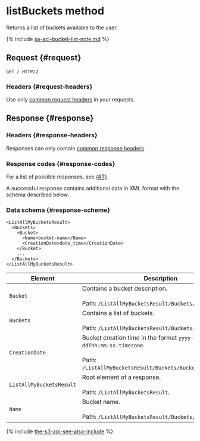# listBuckets method

Returns a list of buckets available to the user.

{% include [sa-acl-bucket-list-note.md](../../../../_includes/storage/sa-acl-bucket-list-note.md) %}

## Request {#request}

```
GET / HTTP/2
```

### Headers {#request-headers}
Use only [common request headers](../common-request-headers.md) in your requests.

## Response {#response}

### Headers {#response-headers}

Responses can only contain [common response headers](../common-response-headers.md).

### Response codes {#response-codes}

For a list of possible responses, see [{#T}](../response-codes.md).

A successful response contains additional data in XML format with the schema described below.

### Data schema {#response-scheme}

```
<ListAllMyBucketsResult>
  <Buckets>
    <Bucket>
      <Name>bucket-name</Name>
      <CreationDate>date_time</CreationDate>
    </Bucket>
    ...
  </Buckets>
</ListAllMyBucketsResult>
```

| Element | Description |
----- | -----
| `Bucket` | Contains a bucket description.<br/><br/>Path: `/ListAllMyBucketsResult/Buckets/Bucket`. |
| `Buckets` | Contains a list of buckets.<br/><br/>Path: `/ListAllMyBucketsResult/Buckets`. |
| `CreationDate` | Bucket creation time in the format `yyyy-mm-ddThh:mm:ss.timezone`.<br/><br/>Path: `/ListAllMyBucketsResult/Buckets/Bucket/CreationDate`. |
| `ListAllMyBucketsResult` | Root element of a response.<br/><br/>Path: `/ListAllMyBucketsResult`. |
| `Name` | Bucket name.<br/><br/>Path: `/ListAllMyBucketsResult/Buckets/Bucket/Name`. |

{% include [the-s3-api-see-also-include](../../../../_includes/storage/the-s3-api-see-also-include.md) %}